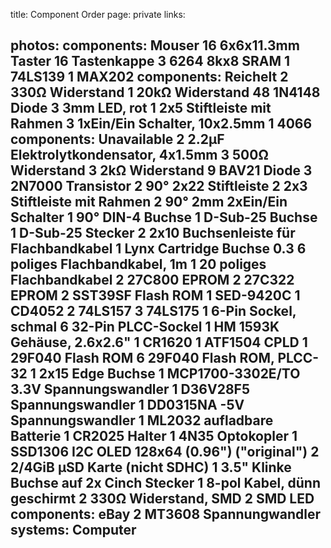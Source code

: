 title: Component Order
page: private
links:

photos:
components: Mouser
    16 6x6x11.3mm Taster
    16 Tastenkappe
    3 6264 8kx8 SRAM
    1 74LS139
    1 MAX202
components: Reichelt
    2 330Ω Widerstand
    1 20kΩ Widerstand
    48 1N4148 Diode
    3 3mm LED, rot
    1 2x5 Stiftleiste mit Rahmen
    3 1xEin/Ein Schalter, 10x2.5mm
    1 4066
components: Unavailable
    2 2.2µF Elektrolytkondensator, 4x1.5mm
    3 500Ω Widerstand
    3 2kΩ Widerstand
    9 BAV21 Diode
    3 2N7000 Transistor
    2 90° 2x22 Stiftleiste
    2 2x3 Stiftleiste mit Rahmen
    2 90° 2mm 2xEin/Ein Schalter
    1 90° DIN-4 Buchse
    1 D-Sub-25 Buchse
    1 D-Sub-25 Stecker
    2 2x10 Buchsenleiste für Flachbandkabel
    1 Lynx Cartridge Buchse
    0.3 6 poliges Flachbandkabel, 1m
    1 20 poliges Flachbandkabel
    2 27C800 EPROM
    2 27C322 EPROM
    2 SST39SF Flash ROM
    1 SED-9420C
    1 CD4052
    2 74LS157
    3 74LS175
    1 6-Pin Sockel, schmal
    6 32-Pin PLCC-Sockel
    1 HM 1593K Gehäuse, 2.6x2.6"
    1 CR1620
    1 ATF1504 CPLD
    1 29F040 Flash ROM
    6 29F040 Flash ROM, PLCC-32
    1 2x15 Edge Buchse
    1 MCP1700-3302E/TO 3.3V Spannungswandler
    1 D36V28F5 Spannungswandler
    1 DD0315NA -5V Spannungswandler
    1 ML2032 aufladbare Batterie
    1 CR2025 Halter
    1 4N35 Optokopler
    1 SSD1306 I2C OLED 128x64 (0.96") ("original")
    2 2/4GiB µSD Karte (nicht SDHC)
    1 3.5" Klinke Buchse auf 2x Cinch Stecker
    1 8-pol Kabel, dünn geschirmt
    2 330Ω Widerstand, SMD
    2 SMD LED
components: eBay
    2 MT3608 Spannungwandler
systems:
    Computer
---
